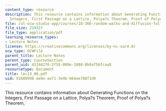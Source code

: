 ```yaml
---
content_type: resource
description: This resource contains information about Generating Functions on the
  Integers, First Passage on a Lattice, Polya?s Theorem, Proof of Polya?s Theorem,
file: /ol-ocw-studio-app/courses/18-366-random-walks-and-diffusion-fall-2006/91608996ae9eae713e4b664ae788f1d9_lec13_06.pdf
file_size: 219327
file_type: application/pdf
learning_resource_types:
- Lecture Notes
license: https://creativecommons.org/licenses/by-nc-sa/4.0/
ocw_type: OCWFile
parent_title: Lecture Notes
parent_type: CourseSection
parent_uid: 41244276-2f55-080e-1888-0b9af56fcaa8
resourcetype: Document
title: lec13_06.pdf
uid: 91608996-ae9e-ae71-3e4b-664ae788f1d9
---
```

This resource contains information about Generating Functions on the Integers, First Passage on a Lattice, Polya?s Theorem, Proof of Polya?s Theorem,